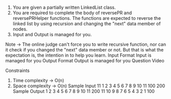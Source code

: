 1. You are given a partially written LinkedList class.
2. You are required to complete the body of reversePR and reversePRHelper functions. The functions are expected to reverse the linked list by using recursion and changing the "next" data member of nodes.
3. Input and Output is managed for you.

Note -> The online judge can't force you to write recursive function, nor can it check if you changed the "next" data member or not. But that is what the expectation is, the intention in to help you learn.
Input Format
Input is managed for you
Output Format
Output is managed for you
Question Video

Constraints

1. Time complexity -> O(n)
2. Space complexity -> O(n)
   Sample Input
   11
   1 2 3 4 5 6 7 8 9 10 11
   100
   200
   Sample Output
   1 2 3 4 5 6 7 8 9 10 11
   200 11 10 9 8 7 6 5 4 3 2 1 100
